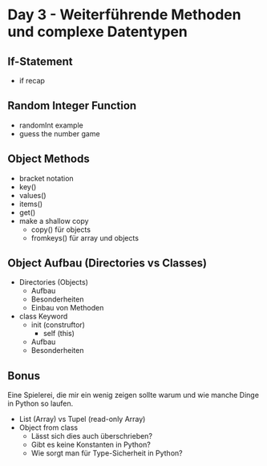 # Day 3 - Weiterführende Methoden und complexe Datentypen

## If-Statement

- if recap

## Random Integer Function

- randomInt example
- guess the number game

## Object Methods

- bracket notation
- key()
- values()
- items()
- get()
- make a shallow copy
  - copy() für objects
  - fromkeys() für array und objects

## Object Aufbau (Directories vs Classes)

- Directories (Objects)
  - Aufbau
  - Besonderheiten
  - Einbau von Methoden
- class Keyword
  - init (construftor)
    - self (this)
  - Aufbau
  - Besonderheiten

## Bonus

Eine Spielerei, die mir ein wenig zeigen sollte warum und wie manche Dinge in Python so laufen.

- List (Array) vs Tupel (read-only Array)
- Object from class
  - Lässt sich dies auch überschrieben?
  - Gibt es keine Konstanten in Python?
  - Wie sorgt man für Type-Sicherheit in Python?
